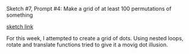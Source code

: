 
Sketch #7, Prompt #4: Make a grid of at least 100 permutations of something

[sketch link](https://editor.p5js.org/SrujanaRao/sketches/rjg8lgbDs)

For this week, I attempted to create a grid of dots. Using nested loops, rotate and translate functions tried to give it a movig dot illusion.

